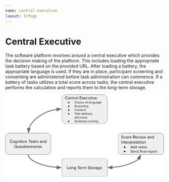 ```yaml
---
name: central executive
layout: 3cPage
---
```

# Central Executive
The software platform revolves around a central executive which provides the decision making of the platform. This includes loading the appropriate task battery based on the provided URL. After loading a battery, the appropriate language is used. If they are in place, participant screening and consenting are administered before task administration can commence. If a battery of tasks utilizes a total score across tasks, the central executive performs the calculation and reports them to the long-term storage. 

<img src="/assets/CentralExec.png" alt="CentralExec.png"/>